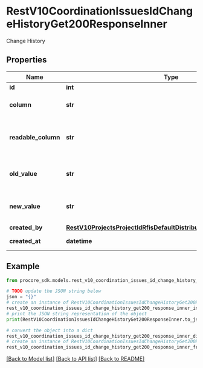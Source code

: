 # RestV10CoordinationIssuesIdChangeHistoryGet200ResponseInner

Change History

## Properties

Name | Type | Description | Notes
------------ | ------------- | ------------- | -------------
**id** | **int** | ID | [optional] 
**column** | **str** | Name of the column changed | [optional] 
**readable_column** | **str** | Localized readable name of the column changed | [optional] 
**old_value** | **str** | Value of the column before change | [optional] 
**new_value** | **str** | Value of the column after change | [optional] 
**created_by** | [**RestV10ProjectsProjectIdRfisDefaultDistributionGet200ResponseInner**](RestV10ProjectsProjectIdRfisDefaultDistributionGet200ResponseInner.md) |  | [optional] 
**created_at** | **datetime** | Created date | [optional] 

## Example

```python
from procore_sdk.models.rest_v10_coordination_issues_id_change_history_get200_response_inner import RestV10CoordinationIssuesIdChangeHistoryGet200ResponseInner

# TODO update the JSON string below
json = "{}"
# create an instance of RestV10CoordinationIssuesIdChangeHistoryGet200ResponseInner from a JSON string
rest_v10_coordination_issues_id_change_history_get200_response_inner_instance = RestV10CoordinationIssuesIdChangeHistoryGet200ResponseInner.from_json(json)
# print the JSON string representation of the object
print(RestV10CoordinationIssuesIdChangeHistoryGet200ResponseInner.to_json())

# convert the object into a dict
rest_v10_coordination_issues_id_change_history_get200_response_inner_dict = rest_v10_coordination_issues_id_change_history_get200_response_inner_instance.to_dict()
# create an instance of RestV10CoordinationIssuesIdChangeHistoryGet200ResponseInner from a dict
rest_v10_coordination_issues_id_change_history_get200_response_inner_from_dict = RestV10CoordinationIssuesIdChangeHistoryGet200ResponseInner.from_dict(rest_v10_coordination_issues_id_change_history_get200_response_inner_dict)
```
[[Back to Model list]](../README.md#documentation-for-models) [[Back to API list]](../README.md#documentation-for-api-endpoints) [[Back to README]](../README.md)


